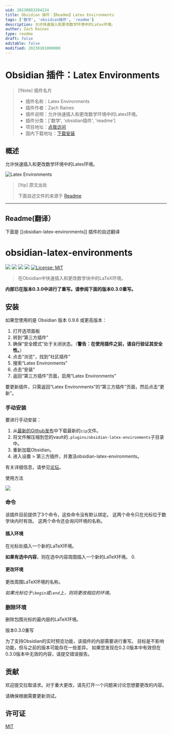 ```yaml
---
uid: 20230803204224
title: Obsidian 插件：【Readme】Latex Environments
tags: ['数学', 'obsidian插件', 'readme']
description: 允许快速插入和更改数学环境中的Latex环境。
author: Zach Raines
type: readme
draft: false
editable: false
modified: 20230101000000
---
```


# Obsidian 插件：Latex Environments

> [!Note] 插件名片
> - 插件名称：Latex Environments
> - 插件作者：Zach Raines
> - 插件说明：允许快速插入和更改数学环境中的Latex环境。
> - 插件分类：['数学', 'obsidian插件', 'readme']
> - 项目地址：[点我访问](https://github.com/raineszm/obsidian-latex-environments)
> - 国内下载地址：[下载安装](https://pkmer.cn/products/plugin/pluginMarket/?obsidian-latex-environments)

## 概述

允许快速插入和更改数学环境中的Latex环境。

![Latex Environments](https://cdn.pkmer.cn/covers/obsidian-latex-environments_new.gif!pkmer)

> [!tip] 原文出处
> 
>下面自述文件的来源于 [Readme](https://ghproxy.net/https://raw.githubusercontent.com/raineszm/obsidian-latex-environments/master/README.md)
> 

---

## Readme(翻译）

下面是 [[obsidian-latex-environments]] 插件的自述翻译


# obsidian-latex-environments
[![](https://img.shields.io/github/v/release/raineszm/obsidian-latex-environments?style=for-the-badge)](https://github.com/raineszm/obsidian-latex-environments/releases/latest)
![](https://img.shields.io/github/commits-since/raineszm/obsidian-latex-environments/latest?style=for-the-badge)
![](https://img.shields.io/github/manifest-json/minAppVersion/raineszm/obsidian-latex-environments?color=red&label=Min%20Obsidian%20Version&style=for-the-badge)
![](https://img.shields.io/github/downloads/raineszm/obsidian-latex-environments/total?style=for-the-badge)
[![License: MIT](https://img.shields.io/badge/License-MIT-yellow.svg?style=for-the-badge)](#license)

> 在Obsidian中快速插入和更改数学块中的LaTeX环境。

**内部已在版本0.3.0中进行了重写。请参阅下面的版本0.3.0重写。**

## 安装

如果您使用的是 Obsidian 版本 0.9.8 或更高版本：

1. 打开选项面板
2. 转到“第三方插件”
3. 确保“安全模式”处于关闭状态。（**警告：在使用插件之前，请自行验证其安全性。**）
4. 点击“浏览”，找到“社区插件”
5. 搜索“Latex Environments”
6. 点击“安装”
7. 返回“第三方插件”页面，启用“Latex Environments”

要更新插件，只需返回“Latex Environments”的“第三方插件”页面，然后点击“更新”。

### 手动安装
要进行手动安装：
 1. 从[最新的Github发布](https://github.com/raineszm/obsidian-latex-environments/releases/latest)中下载最新的`zip`文件。
 1. 将文件解压缩到您的vault的`.plugins/obsidian-latex-environments`子目录中。
 1. 重新加载Obsidian。
 1. 进入设置 > 第三方插件，并激活obsidian-latex-environments。

有关详细信息，请参见[论坛](https://forum.obsidian.md/t/plugins-mini-faq/7737)。

使用方法

![](latexenv.gif)

###  命令

该插件目前提供了3个命令，这些命令没有默认绑定。
这两个命令只在光标位于数学块内时有效。
这两个命令还会询问环境的名称。

#### 插入环境

在光标处插入一个新的LaTeX环境。

**如果有选中内容**，则在选中内容周围插入一个新的LaTeX环境。
0.

#### 更改环境

更改周围LaTeX环境的名称。

*如果光标位于`\begin`或`\end`上，则将更改相应的环境。*

### 删除环境

删除包围光标的最内层的LaTeX环境。

版本0.3.0重写

为了支持Obsidian的实时预览功能，该插件的内部需要进行重写。
目标是不影响功能，但与之前的版本可能存在一些差异。
如果您发现在0.2.0版本中有效但在0.3.0版本中无效的内容，请提交错误报告。

## 贡献
欢迎提交拉取请求。对于重大更改，请先打开一个问题来讨论您想要更改的内容。

请确保根据需要更新测试。

## 许可证
[MIT](https://choosealicense.com/licenses/mit/)



